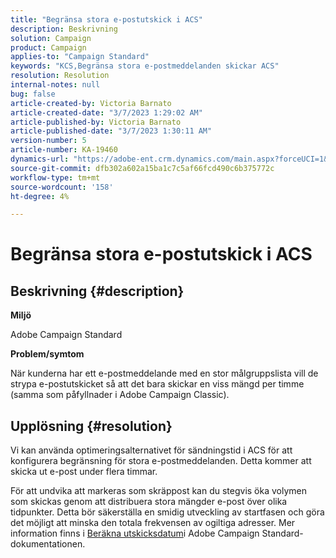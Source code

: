 ```yaml
---
title: "Begränsa stora e-postutskick i ACS"
description: Beskrivning
solution: Campaign
product: Campaign
applies-to: "Campaign Standard"
keywords: "KCS,Begränsa stora e-postmeddelanden skickar ACS"
resolution: Resolution
internal-notes: null
bug: false
article-created-by: Victoria Barnato
article-created-date: "3/7/2023 1:29:02 AM"
article-published-by: Victoria Barnato
article-published-date: "3/7/2023 1:30:11 AM"
version-number: 5
article-number: KA-19460
dynamics-url: "https://adobe-ent.crm.dynamics.com/main.aspx?forceUCI=1&pagetype=entityrecord&etn=knowledgearticle&id=08e1ee6a-87bc-ed11-83ff-6045bd006b3d"
source-git-commit: dfb302a602a15ba1c7c5af66fcd490c6b375772c
workflow-type: tm+mt
source-wordcount: '158'
ht-degree: 4%

---
```


# Begränsa stora e-postutskick i ACS

## Beskrivning {#description}


<b>Miljö</b>

Adobe Campaign Standard

<b>Problem/symtom</b>

När kunderna har ett e-postmeddelande med en stor målgruppslista vill de strypa e-postutskicket så att det bara skickar en viss mängd per timme (samma som påfyllnader i Adobe Campaign Classic).


## Upplösning {#resolution}


Vi kan använda optimeringsalternativet för sändningstid i ACS för att konfigurera begränsning för stora e-postmeddelanden. Detta kommer att skicka ut e-post under flera timmar.

För att undvika att markeras som skräppost kan du stegvis öka volymen som skickas genom att distribuera stora mängder e-post över olika tidpunkter. Detta bör säkerställa en smidig utveckling av startfasen och göra det möjligt att minska den totala frekvensen av ogiltiga adresser. Mer information finns i [Beräkna utskicksdatum](https://experienceleague.adobe.com/docs/campaign-standard/using/testing-and-sending/scheduling-messages/computing-the-sending-date.html)i Adobe Campaign Standard-dokumentationen.


